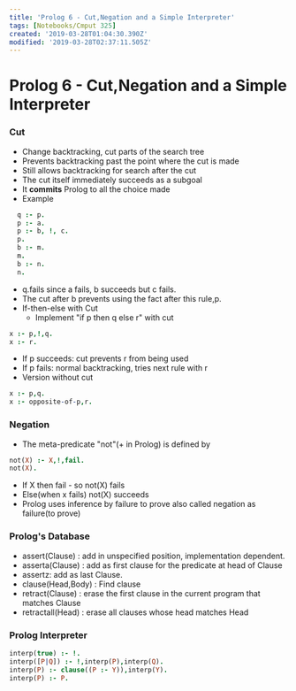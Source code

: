 ```yaml
---
title: 'Prolog 6 - Cut,Negation and a Simple Interpreter'
tags: [Notebooks/Cmput 325]
created: '2019-03-28T01:04:30.390Z'
modified: '2019-03-28T02:37:11.505Z'
---
```


# Prolog 6 - Cut,Negation and a Simple Interpreter
### Cut
  * Change backtracking, cut parts of the search tree
  * Prevents backtracking past the point where the cut is made
  * Still allows backtracking for search after the cut
  * The cut itself immediately succeeds as a subgoal
  * It **commits** Prolog to all the choice made
  * Example
  ```prolog
    q :- p.
    p :- a.
    p :- b, !, c.
    p.
    b :- m.
    m.
    b :- n.
    n.
  ```
  * q.fails since a fails, b succeeds but c fails.
  * The cut after b prevents using the fact after this rule,p.
  * If-then-else with Cut
    * Implement "if p then q else r" with cut
  ```prolog
  x :- p,!,q.
  x :- r.
  ```
  * If p succeeds: cut prevents r from being used
  * If p fails: normal backtracking, tries next rule with r
  * Version without cut
  ```prolog
  x :- p,q.
  x :- opposite-of-p,r.
  ```

### Negation
  * The meta-predicate "not"(\+ in Prolog) is defined by
  ```prolog
  not(X) :- X,!,fail.
  not(X).
  ```
  * If X then fail - so not(X) fails
  * Else(when x fails) not(X) succeeds
  * Prolog uses inference by failure to prove also called negation as failure(to prove)

### Prolog's Database
  * assert(Clause) : add in unspecified position, implementation dependent.
  * asserta(Clause) : add as first clause for the predicate at head of Clause
  * assertz: add as last Clause.
  * clause(Head,Body) : Find clause
  * retract(Clause) : erase the first clause in the current program that matches Clause
  * retractall(Head) : erase all clauses whose head matches Head

### Prolog Interpreter
  ```prolog
  interp(true) :- !.
  interp([P|Q]) :- !,interp(P),interp(Q).
  interp(P) :- clause((P :- Y)),interp(Y).
  interp(P) :- P.
  ```
